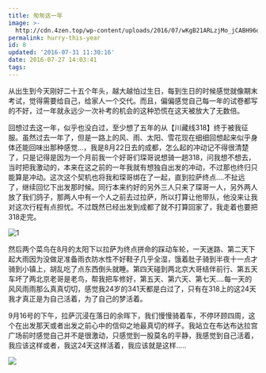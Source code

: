 ```yaml
---
title: 匆匆这一年
image: >-
  http://cdn.4zen.top/wp-content/uploads/2016/07/wKgB21ARLzjMo_jCABH96osGg4Y52.jpeg
permalink: hurry-this-year
id: 8
updated: '2016-07-31 11:30:16'
date: 2016-07-27 14:03:41
tags:
---
```



从出生到今天刚好二十五个年头，越大越怕过生日，每到生日的时候感觉就像期末考试，觉得需要给自己，给家人一个交代。而且，偏偏感觉自己每一年的试卷都写的不好，过一年就永远少一次补考的机会的这种恐慌在这天被放大了无数倍。

回想过去这一年，似乎也没白过，至少想了五年的从【川藏线318】终于被我征服。虽然过去一年了，但是一路上的风、雨、太阳、雪花现在细细回想起来似乎身体还能回味出那种感觉…，我是8月22日去的成都，怎么起的冲动记不得很清楚了，只是记得是因为一个月前我一个好哥们琛哥说想骑一趟318，问我想不想去，当时把我激动的，本来在这之前的一年我就有想独自出发的冲动，不过那也终归只能算是冲动。这次这个契机也将我和琛哥绑在了一起，直到拉萨终点….不扯远了，继续回忆下出发那时候。同行本来约好的另外三人只来了琛哥一人，另外两人放了我们鸽子，那两人中有一个人之前去过拉萨，所以打算让他带队，他没来让我对这次行程有点担忧。不过既然已经出发到成都了就不打算回家了，我走着也要把318走完。

![1](http://cdn.4zen.top/wp-content/uploads/2016/07/1-e1469539362727.jpg)

然后两个菜鸟在8月的太阳下以拉萨为终点拼命的踩动车轮，一天迷路、第二天下起大雨因为没做足准备雨衣防水性不好鞋子几乎全湿，饿着肚子骑到半夜十一点才骑到小镇上，胡乱吃了点东西倒头就睡。第四天碰到两北京大哥结伴前行、第五天车坏了两北京老哥是老鸟，帮我把车修好，第五天、第六天、第七天….每一天的风风雨雨那么真真切切，感觉我24岁的341天都是白过了，只有在318上的这24天我才真正是为自己活着，为了自己的梦活着。

9月16号的下午，拉萨沉浸在落日的余晖下，我们慢慢骑着车，不停环顾四周，这个在出发那天或者出发之前心中的信仰之地最真切的样子。我站立在布达布达拉宫广场前时感觉自己并不是很激动，只感觉到一股莫名的平静，我感觉到自己活着，我应该这样或者，我这24天这样活着，我应该就是这样…..

![](http://cdn.4zen.top/nextgen-attach_to_post/preview/id--1171)


